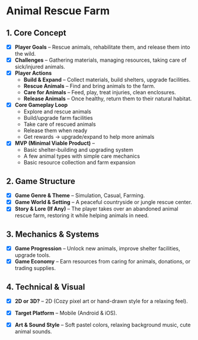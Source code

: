 # Animal Rescue Farm

## **1. Core Concept**
- [x] **Player Goals** – Rescue animals, rehabilitate them, and release them into the wild.
- [x] **Challenges** – Gathering materials, managing resources, taking care of sick/injured animals.
- [x] **Player Actions** 
  - **Build & Expand** – Collect materials, build shelters, upgrade facilities.
  - **Rescue Animals** – Find and bring animals to the farm.
  - **Care for Animals** – Feed, play, treat injuries, clean enclosures.
  - **Release Animals** – Once healthy, return them to their natural habitat.
- [x] **Core Gameplay Loop**
  - Explore and rescue animals
  - Build/upgrade farm facilities
  - Take care of rescued animals
  - Release them when ready
  - Get rewards -> upgrade/expand to help more animals
- [x] **MVP (Minimal Viable Product)** – 
  - Basic shelter-building and upgrading system
  - A few animal types with simple care mechanics
  - Basic resource collection and farm expansion

## **2. Game Structure**
- [x] **Game Genre & Theme** – Simulation, Casual, Farming.
- [x] **Game World & Setting** – A peaceful countryside or jungle rescue center.
- [x] **Story & Lore (If Any)** – The player takes over an abandoned animal rescue farm, restoring it while helping animals in need.

## **3. Mechanics & Systems**
- [x] **Game Progression** – Unlock new animals, improve shelter facilities, upgrade tools.
- [x] **Game Economy** – Earn resources from caring for animals, donations, or trading supplies.

## **4. Technical & Visual**
- [x] **2D or 3D?** – 2D (Cozy pixel art or hand-drawn style for a relaxing feel).
- [x] **Target Platform** – Mobile (Android & iOS).
- [x] **Art & Sound Style** – Soft pastel colors, relaxing background music, cute animal sounds.

